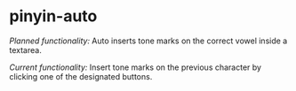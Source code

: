 # pinyin-auto

*Planned functionality:* Auto inserts tone marks on the correct vowel inside a textarea.

*Current functionality:* Insert tone marks on the previous character by clicking one of the designated buttons.